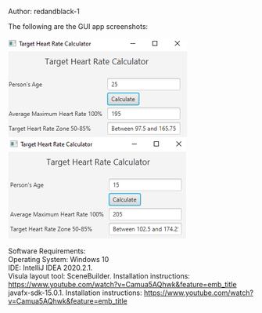 Author: redandblack-1

The following are the GUI app screenshots:
<br/>
<br/>
<img src = "Picture.PNG"><br/>
<img src = "Picture2.PNG"><br/>

Software Requirements:<br/>
Operating System: Windows 10<br/>
IDE: IntelliJ IDEA 2020.2.1.<br/>
Visula layout tool: SceneBuilder. Installation instructions: https://www.youtube.com/watch?v=Camua5AQhwk&feature=emb_title<br/>
javafx-sdk-15.0.1. Installation instructions: https://www.youtube.com/watch?v=Camua5AQhwk&feature=emb_title 

